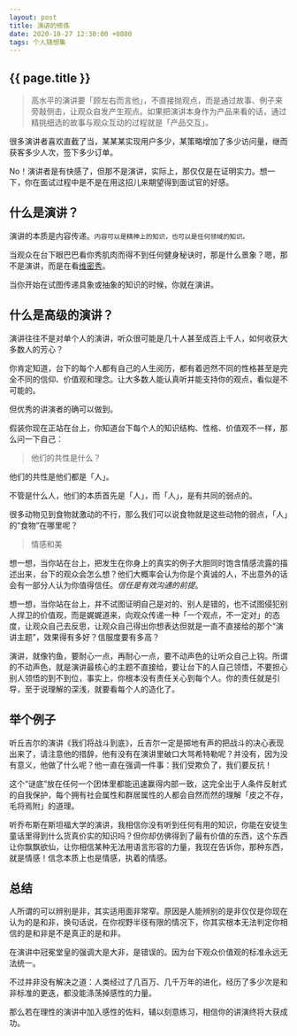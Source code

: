 ```yaml
---
layout: post
title: 演讲的修炼
date: 2020-10-27 12:30:00 +0800
tags: 个人随想集
--- 
```


<h2>{{ page.title }}</h2>

> 高水平的演讲要「顾左右而言他」，不直接抛观点，而是通过故事、例子来旁敲侧击，让观众自发产生观点。如果把演讲本身作为产品来看的话，通过精挑细选的故事与观众互动的过程就是「产品交互」。

很多演讲者喜欢直截了当，某某某实现用户多少，某策略增加了多少访问量，继而获客多少人次，签下多少订单。

No！演讲者是有快感了，但那不是演讲，实际上，那仅仅是在证明实力。想一下，你在面试过程中是不是在用这招儿来期望得到面试官的好感。

## 什么是演讲？

演讲的本质是内容传递。<small>内容可以是精神上的知识，也可以是任何领域的知识。</small>

当观众在台下眼巴巴看你秀肌肉而得不到任何健身秘诀时，那是什么景象？嗯，那不是演讲，而是在看<a href="https://www.victoriassecret.com/" target="_blank">维密秀</a>。

当你开始在试图传递具象或抽象的知识的时候，你就在演讲。

## 什么是高级的演讲？

演讲往往不是对单个人的演讲，听众很可能是几十人甚至成百上千人，如何收获大多数人的芳心？

你肯定知道，台下的每个人都有自己的人生阅历，都有着迥然不同的性格甚至是完全不同的信仰、价值观和理念。让大多数人能认真听并能支持你的观点，看似是不可能的。

但优秀的讲演者的确可以做到。

假装你现在正站在台上，你知道台下每个人的知识结构、性格、价值观不一样，那么问一下自己：

> 他们的共性是什么？

他们的共性是他们都是「人」。

不管是什么人，他们的本质首先是「人」，而「人」，是有共同的弱点的。

很多动物见到食物就激动的不行，那么我们可以说食物就是这些动物的弱点，「人」的“食物”在哪里呢？

> 情感和美

想一想，当你站在台上，把发生在你身上的真实的例子大胆同时饱含情感流露的描述出来，台下的观众会怎么想？他们大概率会认为你是个真诚的人，不出意外的话会有一部分人认为你值得信任。_信任是有效沟通的前提_。

想一想，当你站在台上，并不试图证明自己是对的、别人是错的，也不试图侵犯别人捍卫的价值观，而是娓娓道来，向观众传递一种「一个观点，不一定对」的态度，让观众自己去反思，让观众自己得出你想表达但就是一直不直接给的那个“演讲主题”，效果得有多好？信服度要有多高？

演讲，就像钓鱼，要耐心一点，再耐心一点，要不动声色的让听众自己上钩。所谓的不动声色，就是演讲最核心的主题不直接给，要让台下的人自己领悟，不要担心别人领悟的到不到位，事实上，你根本没有责任关心到每个人。你的责任就是引导，至于说理解的深浅，就要看每个人的造化了。

## 举个例子

听丘吉尔的演讲《我们将战斗到底》，丘吉尔一定是掷地有声的把战斗的决心表现出来了，请注意他的措辞，他有没有在演讲里破口大骂希特勒呢？并没有，因为没有意义，他做了什么呢？他一直在强调一件事：我们受欺负了，我们要反抗！

这个“谜底”放在任何一个团体里都能迅速赢得内部一致，这完全出于人条件反射式的自我保护，每个拥有社会属性和群居属性的人都会自然而然的理解「皮之不存，毛将焉附」的道理。

听乔布斯在斯坦福大学的演讲，我相信你没有听到任何有用的知识，你能在安徒生童话里得到什么货真价实的知识吗？但你却仿佛得到了最有价值的东西，这个东西让你飘飘欲仙，让你相信某种无法用语言形容的力量，我现在告诉你，那种东西，就是情感！信念本质上也是情感，执着的情感。

## 总结

人所谓的可以辨别是非，其实适用面非常窄。原因是人能辨别的是非仅仅是你现在认为的是和非，换句话说，在你视野半径有限的情况下，你其实根本无法判定你相信的是和非是不是真正的是和非。

在演讲中冠冕堂皇的强调大是大非，是错误的。因为台下观众价值观的标准永远无法统一。

不过并非没有解决之道：人类经过了几百万、几千万年的进化，经历了多少次是和非标准的更迭，都没能涤荡掉感性的力量。

那么若在理性的演讲中加入感性的佐料，辅以刻意练习，相信你的讲演终将大获成功。